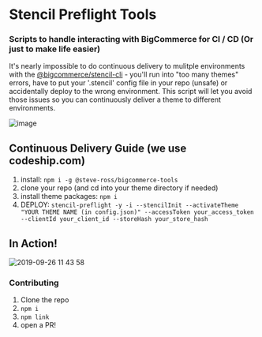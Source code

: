 # Stencil Preflight Tools 
### Scripts to handle interacting with BigCommerce for CI / CD (Or just to make life easier)

It's nearly impossible to do continuous delivery to mulitple environments with the [@bigcommerce/stencil-cli](https://github.com/bigcommerce/stencil-cli) - you'll run into "too many themes" errors, have to put your '.stencil' config file in your repo (unsafe) or accidentally deploy to the wrong environment. This script will let you avoid those issues so you can continuously deliver a theme to different environments.

![image](https://user-images.githubusercontent.com/297351/65704136-fa6f0d00-e053-11e9-9920-410e49ea7bf3.png)

## Continuous Delivery Guide (we use codeship.com)

1. install: `npm i -g @steve-ross/bigcommerce-tools`
2. clone your repo (and cd into your theme directory if needed)
3. install theme packages: `npm i`
4. DEPLOY: `stencil-preflight -y -i --stencilInit --activateTheme "YOUR THEME NAME (in config.json)" --accessToken your_access_token --clientId your_client_id --storeHash your_store_hash`


## In Action!

![2019-09-26 11 43 58](https://user-images.githubusercontent.com/297351/65704254-2f7b5f80-e054-11e9-9199-5e69ad577aa2.gif)


### Contributing
 1. Clone the repo
 2. `npm i`
 3. `npm link`
 4. open a PR!
